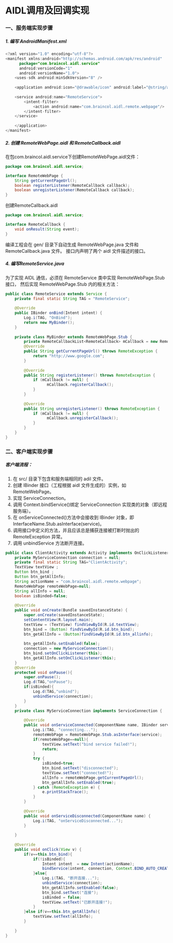 AIDL调用及回调实现
===

### 一、服务端实现步骤

##### 1. 编写 AndroidManifest.xml

```java
<?xml version="1.0" encoding="utf-8"?>
<manifest xmlns:android="http://schemas.android.com/apk/res/android"
      package="com.braincol.aidl.service"
      android:versionCode="1"
      android:versionName="1.0">
    <uses-sdk android:minSdkVersion="8" />
 
    <application android:icon="@drawable/icon" android:label="@string/app_name">
 
    <service android:name="RemoteService">
        <intent-filter>
            <action android:name="com.braincol.aidl.remote.webpage"/>
        </intent-filter>
    </service>
 
    </application>
</manifest>
```

##### 2. 创建 RemoteWebPage.aidl 和 RemoteCallback.aidl

在包com.braincol.aidl.service下创建RemoteWebPage.aidl文件：
```java
package com.braincol.aidl.service;

interface RemoteWebPage {
    String getCurrentPageUrl();
    boolean registerListener(RemoteCallback callback);
    boolean unregisterListener(RemoteCallback callback);
}
```

创建RemoteCallback.aidl
```java
package com.braincol.aidl.service;

interface RemoteCallback {
    void onResult(String event);     
}
```

编译工程会在 gen/ 目录下自动生成 RemoteWebPage.java 文件和 RemoteCallback.java 文件。
接口内声明了两个 aidl 文件描述的接口。

##### 4. 编写RemoteService.java

为了实现 AIDL 通信，必须在 RemoteService 类中实现 RemoteWebPage.Stub 接口，
然后实现 RemoteWebPage.Stub 内的相关方法：
```java
public class RemoteService extends Service {
    private final static String TAG = "RemoteService";
    
    @Override
    public IBinder onBind(Intent intent) {
        Log.i(TAG, "OnBind");
        return new MyBinder();
    }
 
    private class MyBinder extends RemoteWebPage.Stub {
        private RemoteCallbackList<RemoteCallback> mCallback = new RemoteCallbackList<RemoteCallback>();
        @Override
        public String getCurrentPageUrl() throws RemoteException {
            return "http://www.google.com";
        }
        
        @Override
        public String registerListener() throws RemoteException {
            if (mCallback != null) {
                  mCallback.registerCallback();
            }
        }
        
        @Override
        public String unregisterListener() throws RemoteException {
            if (mCallback != null) {
                  mCallback.unregisterCallback();
            }
        }
    }
}
```

### 二、客户端实现步骤

##### 客户端流程：

1. 在 src/ 目录下包含和服务端相同的 adil 文件。
2. 创建 IBinder 接口（工程根据 aidl 文件生成的）实例，如 RemoteWebPage。
3. 实现 ServiceConnection。
4. 调用 Context.bindService()绑定 ServiceConnection 实现类的对象（即远程服务端）。
5. 在 onServiceConnected()方法中会接收到 IBinder 对象，即 InterfaceName.Stub.asInterface(service)。
6. 调用接口中定义的方法，并且应该总是捕获连接被打断时抛出的 RemoteException 异常。
7. 调用 unbindService 方法断开连接。

```java
public class ClientActivity extends Activity implements OnClickListener {
    private MyServiceConnection connection = null;
    private final static String TAG="ClientActivity";
    TextView textView ;
    Button btn_bind ;
    Button btn_getAllInfo;
    String actionName = "com.braincol.aidl.remote.webpage";
    RemoteWebPage remoteWebPage=null;
    String allInfo = null;
    boolean isBinded=false;
 
    @Override
    public void onCreate(Bundle savedInstanceState) {
        super.onCreate(savedInstanceState);
        setContentView(R.layout.main);
        textView = (TextView) findViewById(R.id.textView);
        btn_bind = (Button) findViewById(R.id.btn_bind);
        btn_getAllInfo = (Button)findViewById(R.id.btn_allinfo);
 
        btn_getAllInfo.setEnabled(false);
        connection = new MyServiceConnection();
        btn_bind.setOnClickListener(this);
        btn_getAllInfo.setOnClickListener(this);
    }
    @Override
    protected void onPause(){
        super.onPause();
        Log.d(TAG,"onPause");
        if(isBinded){
            Log.d(TAG,"unbind");
            unbindService(connection);    
        }
    }
    private class MyServiceConnection implements ServiceConnection {
 
        @Override
        public void onServiceConnected(ComponentName name, IBinder service) {
            Log.i(TAG, "connecting...");
            remoteWebPage = RemoteWebPage.Stub.asInterface(service);
            if(remoteWebPage==null){
                textView.setText("bind service failed!");    
                return;
            }
            try {
                isBinded=true;
                btn_bind.setText("disconnected");
                textView.setText("connected!");
                allInfo = remoteWebPage.getCurrentPageUrl();
                btn_getAllInfo.setEnabled(true);
            } catch (RemoteException e) {
                e.printStackTrace();
            }
        }
 
        @Override
        public void onServiceDisconnected(ComponentName name) {
            Log.i(TAG, "onServiceDisconnected...");
        }
 
    }
 
    @Override
    public void onClick(View v) {
        if(v==this.btn_bind){
            if(!isBinded){
                Intent intent  = new Intent(actionName);
                bindService(intent, connection, Context.BIND_AUTO_CREATE);                
            }else{
                Log.i(TAG, "断开连接...");
                unbindService(connection);
                btn_getAllInfo.setEnabled(false);    
                btn_bind.setText("连接");
                isBinded = false;
                textView.setText("已断开连接!");
            }
        }else if(v==this.btn_getAllInfo){
            textView.setText(allInfo);
        }
 
    }
}
```
